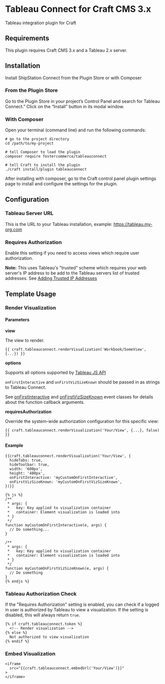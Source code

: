# Tableau Connect for Craft CMS 3.x

Tableau integration plugin for Craft

## Requirements

This plugin requires Craft CMS 3.x and a Tableau 2.x server.

## Installation

Install ShipStation Connect from the Plugin Store or with Composer

### From the Plugin Store

Go to the Plugin Store in your project’s Control Panel and search for Tableau Connect.” Click on the “Install” button in its modal window.

### With Composer

Open your terminal (command line) and run the following commands:

```
# go to the project directory
cd /path/to/my-project

# tell Composer to load the plugin
composer require fostercommerce/tableauconnect

# tell Craft to install the plugin
./craft install/plugin tableauconnect
```

After installing with composer, go to the Craft control panel plugin settings page to install and configure the settings for the plugin.

## Configuration

### Tableau Server URL

This is the URL to your Tableau installation, example: https://tableau.my-org.com

### Requires Authorization

Enable this setting if you need to access views which require user authorization.

**Note:** This uses Tableau's "trusted" scheme which requires your web server's IP address to be add to the Tableau servers list of trusted addresses. See [Adding Trusted IP Addresses](https://onlinehelp.tableau.com/current/server/en-us/trusted_auth_trustIP.htm)

## Template Usage

### Render Visualization

#### Parameters

**view**

The view to render.

```twig
{{ craft.tableauconnect.renderVisualization('Workbook/SomeView', {...}) }}
```

**options**

Supports all options supported by [Tableau JS API](https://onlinehelp.tableau.com/current/api/js_api/en-us/JavaScriptAPI/js_api_ref.htm#vizcreateoptions_record)

`onFirstInteractive` and `onFirstVizSizeKnown` should be passed in as strings to Tableau Connect.

See [onFirstInteractive](https://onlinehelp.tableau.com/current/api/js_api/en-us/JavaScriptAPI/js_api_ref.htm#tableauevent_class) and [onFirstVizSizeKnown](https://onlinehelp.tableau.com/current/api/js_api/en-us/JavaScriptAPI/js_api_ref.htm#vizresizeevent_class) event classes for details about the function callback arguments.

**requiresAuthorization**

Override the system-wide authorization configuration for this specific view:

```twig
{{ craft.tableauconnect.renderVisualization('Your/View', {...}, false) }}
```

#### Example

```twig
{{craft.tableauconnect.renderVisualization('Your/View', {
  hideTabs: true,
  hideToolbar: true,
  width: '600px',
  height: '480px',
  onFirstInteractive: 'myCustomOnFirstInteractive',
  onFirstVizSizeKnown: 'myCustomOnFirstVizSizeKnown',
})}}

{% js %}
/**
 * args: {
 *   key: Key applied to visualization container
 *   container: Element visualization is loaded into
 * }
 */
function myCustomOnFirstInteractive(e, args) {
  // Do something...
}

/**
 * args: {
 *   key: Key applied to visualization container
 *   container: Element visualization is loaded into
 * }
 */
function myCustomOnFirstVizSizeKnown(e, args) {
  // Do something
}
{% endjs %}
```

### Tableau Authorization Check

If the "Requires Authorization" setting is enabled, you can check if a logged in user is authorized by Tableau to view a visualization. If the setting is disabled, this will always return `true`.

```twig
{% if craft.tableauconnect.token %}
  <!-- Render visualization -->
{% else %}
  Not authorized to view visualization
{% endif %}
```

### Embed Visualization

```twig
<iframe
  src="{{craft.tableauconnect.embedUrl('Your/View')}}"
>
</iframe>
```
